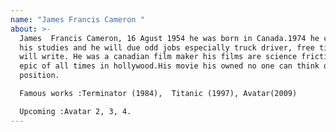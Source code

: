 ```yaml
---
name: "James Francis Cameron "
about: >-
  James  Francis Cameron, 16 Agust 1954 he was born in Canada.1974 he complete
  his studies and he will due odd jobs especially truck driver, free time he
  will write. He was a canadian film maker his films are science frictions and
  epic of all times in hollywood.His movie his owned no one can think on his
  position. 

  Famous works :Terminator (1984),  Titanic (1997), Avatar(2009)

  Upcoming :Avatar 2, 3, 4.
---
```

